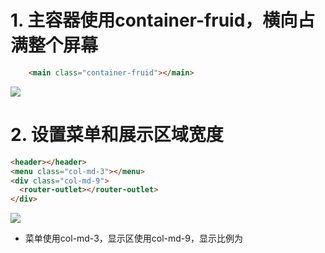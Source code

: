 # 1. 主容器使用container-fruid，横向占满整个屏幕
```html
    <main class="container-fruid"></main>
```

![](./_image/2017-03-04-00-03-28.jpg)

# 2. 设置菜单和展示区域宽度
```html
<header></header>
<menu class="col-md-3"></menu>
<div class="col-md-9">
  <router-outlet></router-outlet>
</div>
```

![](./_image/2017-03-04-00-05-18.jpg)

- 菜单使用col-md-3，显示区使用col-md-9，显示比例为